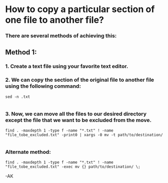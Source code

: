 # How to copy a particular section of one file to another file?

### There are several methods of achieving this:
## Method 1:
### 1. Create a text file using your favorite text editor.
### 2. We can copy the section of the original file to another file using the following command:
```
sed -n .txt 
```
![]()<br>
### 3. Now, we can move all the files to our desired directory except the file that we want to be excluded from the move.
```
find . -maxdepth 1 -type f -name "*.txt" ! -name "file_tobe_excluded.txt" -print0 | xargs -0 mv -t path/to/destination/
```
![]()<br>
### Alternate method: 
```
find . -maxdepth 1 -type f -name "*.txt" ! -name "file_tobe_excluded.txt" -exec mv {} path/to/destination/ \;
```

-AK
